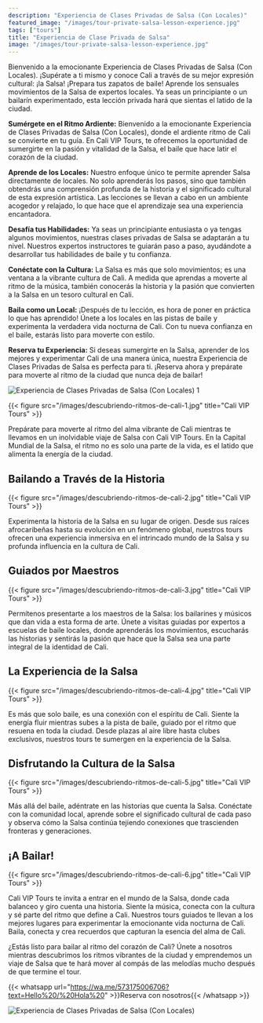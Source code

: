 ```yaml
---
description: "Experiencia de Clases Privadas de Salsa (Con Locales)"
featured_image: "/images/tour-private-salsa-lesson-experience.jpg"
tags: ["tours"]
title: "Experiencia de Clase Privada de Salsa"
image: "/images/tour-private-salsa-lesson-experience.jpg"
---
```


Bienvenido a la emocionante Experiencia de Clases Privadas de Salsa (Con Locales). ¡Supérate a ti mismo y conoce Cali a través de su mejor expresión cultural: ¡la Salsa! ¡Prepara tus zapatos de baile! Aprende los sensuales movimientos de la Salsa de expertos locales. Ya seas un principiante o un bailarín experimentado, esta lección privada hará que sientas el latido de la ciudad.

**Sumérgete en el Ritmo Ardiente:** Bienvenido a la emocionante Experiencia de Clases Privadas de Salsa (Con Locales), donde el ardiente ritmo de Cali se convierte en tu guía. En Cali VIP Tours, te ofrecemos la oportunidad de sumergirte en la pasión y vitalidad de la Salsa, el baile que hace latir el corazón de la ciudad.

**Aprende de los Locales:** Nuestro enfoque único te permite aprender Salsa directamente de locales. No solo aprenderás los pasos, sino que también obtendrás una comprensión profunda de la historia y el significado cultural de esta expresión artística. Las lecciones se llevan a cabo en un ambiente acogedor y relajado, lo que hace que el aprendizaje sea una experiencia encantadora.

**Desafía tus Habilidades:** Ya seas un principiante entusiasta o ya tengas algunos movimientos, nuestras clases privadas de Salsa se adaptarán a tu nivel. Nuestros expertos instructores te guiarán paso a paso, ayudándote a desarrollar tus habilidades de baile y tu confianza.

**Conéctate con la Cultura:** La Salsa es más que solo movimientos; es una ventana a la vibrante cultura de Cali. A medida que aprendas a moverte al ritmo de la música, también conocerás la historia y la pasión que convierten a la Salsa en un tesoro cultural en Cali.

**Baila como un Local:** ¡Después de tu lección, es hora de poner en práctica lo que has aprendido! Únete a los locales en las pistas de baile y experimenta la verdadera vida nocturna de Cali. Con tu nueva confianza en el baile, estarás listo para moverte con estilo.

**Reserva tu Experiencia:** Si deseas sumergirte en la Salsa, aprender de los mejores y experimentar Cali de una manera única, nuestra Experiencia de Clases Privadas de Salsa es perfecta para ti. ¡Reserva ahora y prepárate para moverte al ritmo de la ciudad que nunca deja de bailar!

![Experiencia de Clases Privadas de Salsa (Con Locales) 1](/images/experiencia-clases-privadas-salsa.jpg)

{{< figure src="/images/descubriendo-ritmos-de-cali-1.jpg" title="Cali VIP Tours" >}}

Prepárate para moverte al ritmo del alma vibrante de Cali mientras te llevamos en un inolvidable viaje de Salsa con Cali VIP Tours. En la Capital Mundial de la Salsa, el ritmo no es solo una parte de la vida, es el latido que alimenta la energía de la ciudad.

## Bailando a Través de la Historia

{{< figure src="/images/descubriendo-ritmos-de-cali-2.jpg" title="Cali VIP Tours" >}}

Experimenta la historia de la Salsa en su lugar de origen. Desde sus raíces afrocaribeñas hasta su evolución en un fenómeno global, nuestros tours ofrecen una experiencia inmersiva en el intrincado mundo de la Salsa y su profunda influencia en la cultura de Cali.

## Guiados por Maestros

{{< figure src="/images/descubriendo-ritmos-de-cali-3.jpg" title="Cali VIP Tours" >}}

Permítenos presentarte a los maestros de la Salsa: los bailarines y músicos que dan vida a esta forma de arte. Únete a visitas guiadas por expertos a escuelas de baile locales, donde aprenderás los movimientos, escucharás las historias y sentirás la pasión que hace que la Salsa sea una parte integral de la identidad de Cali.

## La Experiencia de la Salsa

{{< figure src="/images/descubriendo-ritmos-de-cali-4.jpg" title="Cali VIP Tours" >}}

Es más que solo baile, es una conexión con el espíritu de Cali. Siente la energía fluir mientras subes a la pista de baile, guiado por el ritmo que resuena en toda la ciudad. Desde plazas al aire libre hasta clubes exclusivos, nuestros tours te sumergen en la experiencia de la Salsa.

## Disfrutando la Cultura de la Salsa

{{< figure src="/images/descubriendo-ritmos-de-cali-5.jpg" title="Cali VIP Tours" >}}

Más allá del baile, adéntrate en las historias que cuenta la Salsa. Conéctate con la comunidad local, aprende sobre el significado cultural de cada paso y observa cómo la Salsa continúa tejiendo conexiones que trascienden fronteras y generaciones.

## ¡A Bailar!

{{< figure src="/images/descubriendo-ritmos-de-cali-6.jpg" title="Cali VIP Tours" >}}

Cali VIP Tours te invita a entrar en el mundo de la Salsa, donde cada balanceo y giro cuenta una historia. Siente la música, conecta con la cultura y sé parte del ritmo que define a Cali. Nuestros tours guiados te llevan a los mejores lugares para experimentar la emocionante vida nocturna de Cali. Baila, conecta y crea recuerdos que capturan la esencia del alma de Cali.

¿Estás listo para bailar al ritmo del corazón de Cali? Únete a nosotros mientras descubrimos los ritmos vibrantes de la ciudad y emprendemos un viaje de Salsa que te hará mover al compás de las melodías mucho después de que termine el tour.

{{< whatsapp url="https://wa.me/573175006706?text=Hello%20/%20Hola%20" >}}Reserva con nosotros{{< /whatsapp >}}

![Experiencia de Clases Privadas de Salsa (Con Locales)](/tour-private-salsa-lesson-experience.jpg)
